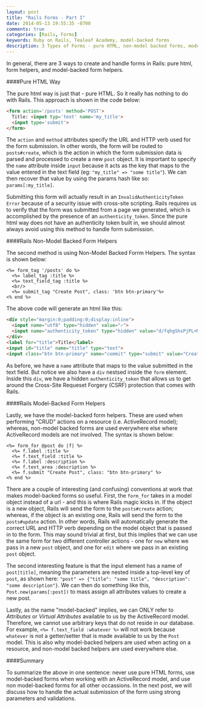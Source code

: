 ```yaml
---
layout: post
title: "Rails Forms - Part I"
date: 2014-05-13 19:55:35 -0700
comments: true
categories: [Rails, Forms]
keywords: Ruby on Rails, Tealeaf Academy, model-backed forms
description: 3 Types of Forms - pure HTML, non-model backed forms, model-backed forms
---
```


In general, there are 3 ways to create and handle forms in Rails: pure html, form helpers, and model-backed form helpers. 

####Pure HTML Way

The pure html way is just that - pure HTML. So it really has nothing to do with Rails. This approach is shown in the code below:

```html Ex 1: Form Using Pure HTML
<form action='/posts' method='POST'>
  Title: <input typ='text' name='my_title'>
  <input type='submit'>
</form>
```

The `action` and `method` attributes specify the URL and HTTP verb used for the form submission. In other words, the form will be routed to `posts#create`, which is the action in which the form submission data is parsed and processed to create a new `post` object. It is important to specify the `name` attribute inside `input` because it acts as the key that maps to the value entered in the text field (eg: `"my_title" => "some title"`). We can then recover that value by using the params hash like so: `params[:my_title]`. 

Submitting this form will actually result in an `InvalidAuthenticityToken Error` because of a security issue with cross-site scripting. Rails requires us to verify that the form was submitted from a page we generated, which is accomplished by the presence of an `authenticity_token`. Since the pure html way does not have an authenticity token built in, we should almost always avoid using this method to handle form submission. 

####Rails Non-Model Backed Form Helpers

The second method is using Non-Model Backed Forrm Helpers. The syntax is shown below:

```erb Ex 2: Form Using Non-Model Backed Form Helpers
<%= form_tag '/posts' do %>
  <%= label_tag :title %>
  <%= text_field_tag :title %>
  <br/>
  <%= submit_tag "Create Post", class: 'btn btn-primary'%>
<% end %>  
```

The above code will generate an html like this:

```html Ex 3: HTML Generated Using Rails Form Helperes
<div style="margin:0;padding:0;display:inline">
  <input name="utf8" type="hidden" value="✓">
  <input name="authenticity_token" type="hidden" value="d/fqhgShsPjPL+Mxslr6fwj4rCbLVMkndsJ1M3DJPiY=">
</div>
<label for="title">Title</label>
<input id="title" name="title" type="text">
<input class="btn btn-primary" name="commit" type="submit" value="Create Post">
```

As before, we have a `name` attribute that maps to the value submitted in the text field. But notice we also have a `div` nestsed inside the `form` element. Inside this `div`, we have a hidden `authenticity_token` that allows us to get around the Cross-Site Requeset Forgery (CSRF) protection that comes with Rails. 

####Rails Model-Backed Form Helpers

Lastly, we have the model-backed form helpers. These are used when performing "CRUD" actions on a resource (i.e. ActiveRecord model); whereas, non-model backed forms are used everywhere else where ActiveRecord models are not involved. The syntax is shown below:

```erb Ex 4: Form Using Model-Backed Form Helpers
<%= form_for @post do |f| %>
  <%= f.label :title %>
  <%= f.text_field :title %>
  <%= f.label :description %>
  <%= f.text_area :description %>
  <%= f.submit "Create Post", class: "btn btn-primary" %>
<% end %>
```

There are a couple of interesting (and confusing) conventions at work that makes model-backed forms so useful. First, the `form_for` takes in a model object instead of a url - and this is where Rails magic kicks in. If the object is a new object, Rails will send the form to the `posts#create` action; whereas, if the object is an existing one, Rails will send the form to the `posts#update` action. In other words, Rails will automatically generate the correct URL and HTTP verb depending on the model object that is passed in to the form. This may sound trivial at first, but this implies that we can use the same form for two different controller actions - one for `new` where we pass in a new `post` object, and one for `edit` where we pass in an existing `post` object. 

The second interesting feature is that the input element has a name of `post[title]`, meaning the parameters are nested inside a top-level key of `post`, as shown here: `"post" => {"title": "some title", "description": "some description"}`. We can then do something like this, `Post.new(params[:post])` to mass assign all attributes values to create a new post. 

Lastly, as the name "model-backed" implies, we can ONLY refer to *Attributes* or *Virtual Attributes* available to us by the ActiveRecord model. Therefore, we cannot use arbitrary keys that do not reside in our database. For example, `<%= f.text_field :whatever %>` will not work because `whatever` is not a getter/setter that is made available to us by the `Post` model. This is also why model-backed helpers are used when acting on a resource, and non-model backed helpers are used everywhere else.     

####Summary

To summarize the above in one sentence: never use pure HTML forms, use model-backed forms when working with an ActiveRecord model, and use non model-backed forms for all other occassions. In the next post, we will discuss how to handle the actual submission of the form using strong parameters and validations. 







